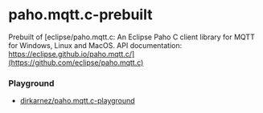 paho.mqtt.c-prebuilt
====================
Prebuilt of [eclipse/paho.mqtt.c: An Eclipse Paho C client library for MQTT for Windows, Linux and MacOS. API documentation: https://eclipse.github.io/paho.mqtt.c/](https://github.com/eclipse/paho.mqtt.c)

### Playground
- [dirkarnez/paho.mqtt.c-playground](https://github.com/dirkarnez/paho.mqtt.c-playground)

